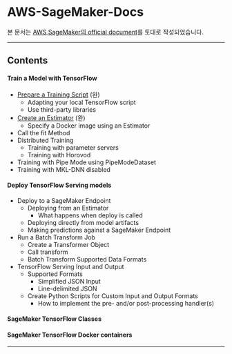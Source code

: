 # AWS-SageMaker-Docs


본 문서는 [AWS SageMaker의 official document](https://sagemaker.readthedocs.io/en/stable/frameworks/tensorflow/using_tf.html#train-a-model-with-tensorflow)를 토대로 작성되었습니다.

- - -

## Contents

#### Train a Model with TensorFlow
* [Prepare a Training Script](https://silverstar0727.github.io/SageMaker_01/) (완)
  * Adapting your local TensorFlow script
  * Use third-party libraries
* [Create an Estimator](https://silverstar0727.github.io/SageMaker_02/) (완)
  * Specify a Docker image using an Estimator
* Call the fit Method
* Distributed Training
  * Training with parameter servers
  * Training with Horovod
* Training with Pipe Mode using PipeModeDataset
* Training with MKL-DNN disabled

#### Deploy TensorFlow Serving models
* Deploy to a SageMaker Endpoint
  * Deploying from an Estimator
    * What happens when deploy is called
  * Deploying directly from model artifacts
  * Making predictions against a SageMaker Endpoint
* Run a Batch Transform Job
  * Create a Transformer Object
  * Call transform
  * Batch Transform Supported Data Formats
* TensorFlow Serving Input and Output
  * Supported Formats
    * Simplified JSON Input
    * Line-delimited JSON
  * Create Python Scripts for Custom Input and Output Formats
    * How to implement the pre- and/or post-processing handler(s)
    
#### SageMaker TensorFlow Classes

#### SageMaker TensorFlow Docker containers

- - -
